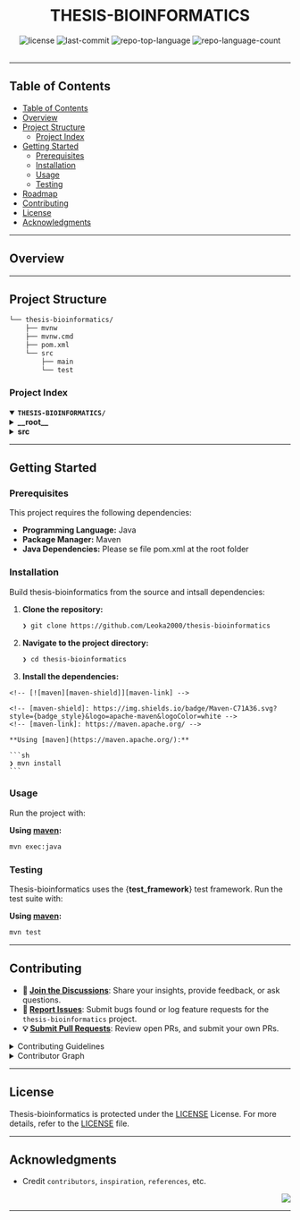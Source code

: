 
<div id="top">

<!-- HEADER STYLE: CLASSIC -->
<div align="center">



# THESIS-BIOINFORMATICS

<em></em>

<!-- BADGES -->
<img src="https://img.shields.io/github/license/Leoka2000/thesis-bioinformatics?style=default&logo=opensourceinitiative&logoColor=white&color=0080ff" alt="license">
<img src="https://img.shields.io/github/last-commit/Leoka2000/thesis-bioinformatics?style=default&logo=git&logoColor=white&color=0080ff" alt="last-commit">
<img src="https://img.shields.io/github/languages/top/Leoka2000/thesis-bioinformatics?style=default&color=0080ff" alt="repo-top-language">
<img src="https://img.shields.io/github/languages/count/Leoka2000/thesis-bioinformatics?style=default&color=0080ff" alt="repo-language-count">


</div>
<br>

---

## Table of Contents

- [Table of Contents](#table-of-contents)
- [Overview](#overview)
- [Project Structure](#project-structure)
    - [Project Index](#project-index)
- [Getting Started](#getting-started)
    - [Prerequisites](#prerequisites)
    - [Installation](#installation)
    - [Usage](#usage)
    - [Testing](#testing)
- [Roadmap](#roadmap)
- [Contributing](#contributing)
- [License](#license)
- [Acknowledgments](#acknowledgments)

---

## Overview



---


## Project Structure

```sh
└── thesis-bioinformatics/
    ├── mvnw
    ├── mvnw.cmd
    ├── pom.xml
    └── src
        ├── main
        └── test
```

### Project Index

<details open>
	<summary><b><code>THESIS-BIOINFORMATICS/</code></b></summary>
	<!-- __root__ Submodule -->
	<details>
		<summary><b>__root__</b></summary>
		<blockquote>
			<div class='directory-path' style='padding: 8px 0; color: #666;'>
				<code><b>⦿ __root__</b></code>
			<table style='width: 100%; border-collapse: collapse;'>
			<thead>
				<tr style='background-color: #f8f9fa;'>
					<th style='width: 30%; text-align: left; padding: 8px;'>File Name</th>
					<th style='text-align: left; padding: 8px;'>Summary</th>
				</tr>
			</thead>
				<tr style='border-bottom: 1px solid #eee;'>
					<td style='padding: 8px;'><b><a href='https://github.com/Leoka2000/thesis-bioinformatics/blob/master/mvnw.cmd'>mvnw.cmd</a></b></td>
					<td style='padding: 8px;'>Code>❯ REPLACE-ME</code></td>
				</tr>
				<tr style='border-bottom: 1px solid #eee;'>
					<td style='padding: 8px;'><b><a href='https://github.com/Leoka2000/thesis-bioinformatics/blob/master/pom.xml'>pom.xml</a></b></td>
					<td style='padding: 8px;'>Code>❯ REPLACE-ME</code></td>
				</tr>
				<tr style='border-bottom: 1px solid #eee;'>
					<td style='padding: 8px;'><b><a href='https://github.com/Leoka2000/thesis-bioinformatics/blob/master/mvnw'>mvnw</a></b></td>
					<td style='padding: 8px;'>Code>❯ REPLACE-ME</code></td>
				</tr>
			</table>
		</blockquote>
	</details>
	<!-- src Submodule -->
	<details>
		<summary><b>src</b></summary>
		<blockquote>
			<div class='directory-path' style='padding: 8px 0; color: #666;'>
				<code><b>⦿ src</b></code>
			<!-- test Submodule -->
			<details>
				<summary><b>test</b></summary>
				<blockquote>
					<div class='directory-path' style='padding: 8px 0; color: #666;'>
						<code><b>⦿ src.test</b></code>
					<!-- java Submodule -->
					<details>
						<summary><b>java</b></summary>
						<blockquote>
							<div class='directory-path' style='padding: 8px 0; color: #666;'>
								<code><b>⦿ src.test.java</b></code>
							<!-- myspring_app_group Submodule -->
							<details>
								<summary><b>myspring_app_group</b></summary>
								<blockquote>
									<div class='directory-path' style='padding: 8px 0; color: #666;'>
										<code><b>⦿ src.test.java.myspring_app_group</b></code>
									<!-- bioinformatics_thesis Submodule -->
									<details>
										<summary><b>bioinformatics_thesis</b></summary>
										<blockquote>
											<div class='directory-path' style='padding: 8px 0; color: #666;'>
												<code><b>⦿ src.test.java.myspring_app_group.bioinformatics_thesis</b></code>
											<table style='width: 100%; border-collapse: collapse;'>
											<thead>
												<tr style='background-color: #f8f9fa;'>
													<th style='width: 30%; text-align: left; padding: 8px;'>File Name</th>
													<th style='text-align: left; padding: 8px;'>Summary</th>
												</tr>
											</thead>
												<tr style='border-bottom: 1px solid #eee;'>
													<td style='padding: 8px;'><b><a href='https://github.com/Leoka2000/thesis-bioinformatics/blob/master/src/test/java/myspring_app_group/bioinformatics_thesis/BioinformaticsThesisApplicationTests.java'>BioinformaticsThesisApplicationTests.java</a></b></td>
													<td style='padding: 8px;'>Code>❯ REPLACE-ME</code></td>
												</tr>
											</table>
										</blockquote>
									</details>
								</blockquote>
							</details>
						</blockquote>
					</details>
				</blockquote>
			</details>
			<!-- main Submodule -->
			<details>
				<summary><b>main</b></summary>
				<blockquote>
					<div class='directory-path' style='padding: 8px 0; color: #666;'>
						<code><b>⦿ src.main</b></code>
					<!-- java Submodule -->
					<details>
						<summary><b>java</b></summary>
						<blockquote>
							<div class='directory-path' style='padding: 8px 0; color: #666;'>
								<code><b>⦿ src.main.java</b></code>
							<!-- myspring_app_group Submodule -->
							<details>
								<summary><b>myspring_app_group</b></summary>
								<blockquote>
									<div class='directory-path' style='padding: 8px 0; color: #666;'>
										<code><b>⦿ src.main.java.myspring_app_group</b></code>
									<!-- bioinformatics_thesis Submodule -->
									<details>
										<summary><b>bioinformatics_thesis</b></summary>
										<blockquote>
											<div class='directory-path' style='padding: 8px 0; color: #666;'>
												<code><b>⦿ src.main.java.myspring_app_group.bioinformatics_thesis</b></code>
											<table style='width: 100%; border-collapse: collapse;'>
											<thead>
												<tr style='background-color: #f8f9fa;'>
													<th style='width: 30%; text-align: left; padding: 8px;'>File Name</th>
													<th style='text-align: left; padding: 8px;'>Summary</th>
												</tr>
											</thead>
												<tr style='border-bottom: 1px solid #eee;'>
													<td style='padding: 8px;'><b><a href='https://github.com/Leoka2000/thesis-bioinformatics/blob/master/src/main/java/myspring_app_group/bioinformatics_thesis/BioinformaticsThesisApplication.java'>BioinformaticsThesisApplication.java</a></b></td>
													<td style='padding: 8px;'>Code>❯ REPLACE-ME</code></td>
												</tr>
											</table>
										</blockquote>
									</details>
								</blockquote>
							</details>
						</blockquote>
					</details>
				</blockquote>
			</details>
		</blockquote>
	</details>
</details>

---

## Getting Started

### Prerequisites

This project requires the following dependencies:

- **Programming Language:** Java
- **Package Manager:** Maven
- **Java Dependencies:** Please se file pom.xml at the root folder

### Installation

Build thesis-bioinformatics from the source and intsall dependencies:

1. **Clone the repository:**

    ```sh
    ❯ git clone https://github.com/Leoka2000/thesis-bioinformatics
    ```

2. **Navigate to the project directory:**

    ```sh
    ❯ cd thesis-bioinformatics
    ```

3. **Install the dependencies:**

<!-- SHIELDS BADGE CURRENTLY DISABLED -->
	<!-- [![maven][maven-shield]][maven-link] -->
	
	<!-- [maven-shield]: https://img.shields.io/badge/Maven-C71A36.svg?style={badge_style}&logo=apache-maven&logoColor=white -->
	<!-- [maven-link]: https://maven.apache.org/ -->

	**Using [maven](https://maven.apache.org/):**

	```sh
	❯ mvn install
	```

### Usage

Run the project with:

**Using [maven](https://maven.apache.org/):**
```sh
mvn exec:java
```

### Testing

Thesis-bioinformatics uses the {__test_framework__} test framework. Run the test suite with:

**Using [maven](https://maven.apache.org/):**
```sh
mvn test
```

---



## Contributing

- **💬 [Join the Discussions](https://github.com/Leoka2000/thesis-bioinformatics/discussions)**: Share your insights, provide feedback, or ask questions.
- **🐛 [Report Issues](https://github.com/Leoka2000/thesis-bioinformatics/issues)**: Submit bugs found or log feature requests for the `thesis-bioinformatics` project.
- **💡 [Submit Pull Requests](https://github.com/Leoka2000/thesis-bioinformatics/blob/main/CONTRIBUTING.md)**: Review open PRs, and submit your own PRs.

<details closed>
<summary>Contributing Guidelines</summary>

1. **Fork the Repository**: Start by forking the project repository to your github account.
2. **Clone Locally**: Clone the forked repository to your local machine using a git client.
   ```sh
   git clone https://github.com/Leoka2000/thesis-bioinformatics
   ```
3. **Create a New Branch**: Always work on a new branch, giving it a descriptive name.
   ```sh
   git checkout -b new-feature-x
   ```
4. **Make Your Changes**: Develop and test your changes locally.
5. **Commit Your Changes**: Commit with a clear message describing your updates.
   ```sh
   git commit -m 'Implemented new feature x.'
   ```
6. **Push to github**: Push the changes to your forked repository.
   ```sh
   git push origin new-feature-x
   ```
7. **Submit a Pull Request**: Create a PR against the original project repository. Clearly describe the changes and their motivations.
8. **Review**: Once your PR is reviewed and approved, it will be merged into the main branch. Congratulations on your contribution!
</details>

<details closed>
<summary>Contributor Graph</summary>
<br>
<p align="left">
   <a href="https://github.com{/Leoka2000/thesis-bioinformatics/}graphs/contributors">
      <img src="https://contrib.rocks/image?repo=Leoka2000/thesis-bioinformatics">
   </a>
</p>
</details>

---

## License

Thesis-bioinformatics is protected under the [LICENSE](https://choosealicense.com/licenses) License. For more details, refer to the [LICENSE](https://choosealicense.com/licenses/) file.

---

## Acknowledgments

- Credit `contributors`, `inspiration`, `references`, etc.

<div align="right">

[![][back-to-top]](#top)

</div>


[back-to-top]: https://img.shields.io/badge/-BACK_TO_TOP-151515?style=flat-square


---
